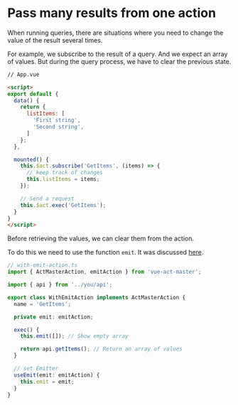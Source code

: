 # Pass many results from one action

When running queries, there are situations where you need to change the value of the result several times.

For example, we subscribe to the result of a query. And we expect an array of values.
But during the query process, we have to clear the previous state.


```html
// App.vue

<script>
export default {
  data() {
    return {
      listItems: [
        'First string',
        'Second string',
      ]
    };
  },

  mounted() {
    this.$act.subscribe('GetItems', (items) => {
      // keep track of changes
      this.listItems = items;
    });

    // Send a request
    this.$act.exec('GetItems');
  }
}
</script>
```

Before retrieving the values, we can clear them from the action.

To do this we need to use the function `emit`.
It was discussed [here](/action/04-actions#emit-another-action-in-action).


```ts
// with-emit-action.ts
import { ActMasterAction, emitAction } from 'vue-act-master';

import { api } from '../you/api';

export class WithEmitAction implements ActMasterAction {
  name = 'GetItems';

  private emit: emitAction;

  exec() {
    this.emit([]); // Show empty array

    return api.getItems(); // Return an array of values
  }

  // set Emitter
  useEmit(emit: emitAction) {
    this.emit = emit;
  }
}
```
